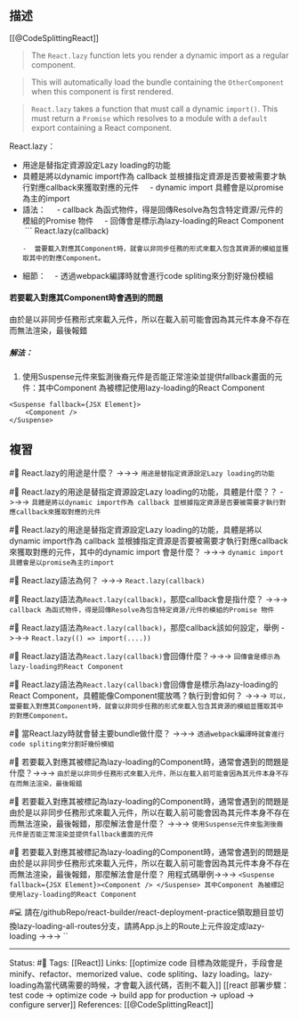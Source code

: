 
## 描述

[[@CodeSplittingReact]]
> The `React.lazy` function lets you render a dynamic import as a regular component.

> This will automatically load the bundle containing the `OtherComponent` when this component is first rendered.

> `React.lazy` takes a function that must call a dynamic `import()`. This must return a `Promise` which resolves to a module with a `default` export containing a React component.



React.lazy：
- 用途是替指定資源設定Lazy loading的功能
- 具體是將以dynamic import作為 callback 並根據指定資源是否要被需要才執行對應callback來獲取對應的元件
    - dynamic import 具體會是以promise為主的import
- 語法：
    - callback 為函式物件，得是回傳Resolve為包含特定資源/元件的模組的Promise 物件
    - 回傳會是標示為lazy-loading的React Component
	 ```
	React.lazy(callback)
	```
   -  當要載入對應其Component時，就會以非同步任務的形式來載入包含其資源的模組並獲取其中的對應Component。
- 細節：
   - 透過webpack編譯時就會進行code spliting來分割好幾份模組

#### 若要載入對應其Component時會遇到的問題
由於是以非同步任務形式來載入元件，所以在載入前可能會因為其元件本身不存在而無法渲染，最後報錯


##### 解法：
1. 使用Suspense元件來監測後裔元件是否能正常渲染並提供fallback畫面的元件：其中Component 為被標記使用lazy-loading的React Component

```
<Suspense fallback={JSX Element}>
	<Component />
</Suspense>
```


## 複習

#🧠 React.lazy的用途是什麼？ ->->-> `用途是替指定資源設定Lazy loading的功能`
<!--SR:!2023-10-11,180,250-->

#🧠 React.lazy的用途是替指定資源設定Lazy loading的功能，具體是什麼？？ ->->-> `具體是將以dynamic import作為 callback 並根據指定資源是否要被需要才執行對應callback來獲取對應的元件`
<!--SR:!2023-09-30,174,250-->

#🧠 React.lazy的用途是替指定資源設定Lazy loading的功能，具體是將以dynamic import作為 callback 並根據指定資源是否要被需要才執行對應callback來獲取對應的元件，其中的dynamic import 會是什麼？ ->->-> `dynamic import 具體會是以promise為主的import`
<!--SR:!2023-09-25,170,250-->

#🧠 React.lazy語法為何？ ->->-> `React.lazy(callback)`
<!--SR:!2023-08-04,138,250-->

#🧠 React.lazy語法為`React.lazy(callback)`，那麼callback會是指什麼？ ->->-> `callback 為函式物件，得是回傳Resolve為包含特定資源/元件的模組的Promise 物件`
<!--SR:!2023-10-18,185,250-->

#🧠 React.lazy語法為`React.lazy(callback)`，那麼callback該如何設定，舉例 ->->-> `React.lazy(() => import(....))`
<!--SR:!2023-08-07,140,250-->


#🧠 React.lazy語法為`React.lazy(callback)`會回傳什麼？->->-> `回傳會是標示為lazy-loading的React Component`
<!--SR:!2023-10-27,194,250-->


#🧠 React.lazy語法為`React.lazy(callback)`會回傳會是標示為lazy-loading的React Component，具體能像Component擺放嗎？執行到會如何？ ->->-> `可以， 當要載入對應其Component時，就會以非同步任務的形式來載入包含其資源的模組並獲取其中的對應Component。`
<!--SR:!2023-10-04,176,250-->

#🧠 當React.lazy時就會替主要bundle做什麼？ ->->-> `透過webpack編譯時就會進行code spliting來分割好幾份模組`
<!--SR:!2023-10-26,193,250-->

#🧠 若要載入對應其被標記為lazy-loading的Component時，通常會遇到的問題是什麼？->->-> `由於是以非同步任務形式來載入元件，所以在載入前可能會因為其元件本身不存在而無法渲染，最後報錯`
<!--SR:!2023-09-07,152,250-->


#🧠 若要載入對應其被標記為lazy-loading的Component時，通常會遇到的問題是由於是以非同步任務形式來載入元件，所以在載入前可能會因為其元件本身不存在而無法渲染，最後報錯，那麼解法會是什麼？ ->->-> `使用Suspense元件來監測後裔元件是否能正常渲染並提供fallback畫面的元件`
<!--SR:!2023-09-09,153,250-->


#🧠 若要載入對應其被標記為lazy-loading的Component時，通常會遇到的問題是由於是以非同步任務形式來載入元件，所以在載入前可能會因為其元件本身不存在而無法渲染，最後報錯，那麼解法會是什麼？ 用程式碼舉例->->-> `<Suspense fallback={JSX Element}><Component /> </Suspense> 其中Component 為被標記使用lazy-loading的React Component`
<!--SR:!2023-07-14,122,250-->

#💻 請在/githubRepo/react-builder/react-deployment-practice領取題目並切換lazy-loading-all-routes分支，請將App.js上的Route上元件設定成lazy-loading  ->->-> ``
<!--SR:!2023-04-11,70,250-->


---
Status: #🌱 
Tags:
[[React]]
Links:
[[optimize code 目標為效能提升，手段會是minify、refactor、memorized value、code spliting、lazy loading。lazy-loading為當代碼需要的時候，才會載入該代碼，否則不載入]]
[[react 部署步驟：test code -> optimize code -> build app for production -> upload -> configure server]]
References:
[[@CodeSplittingReact]]